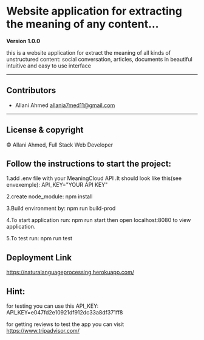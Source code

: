 # Website application for extracting the meaning of any content...

**Version 1.0.0**

this is a website application for extract the meaning of all kinds of unstructured content: social conversation, articles, documents in beautiful intuitive and easy to use interface

---

## Contributors
- Allani Ahmed <allania7med11@gmail.com>

---
## License & copyright
© Allani Ahmed, Full Stack Web Developer

## Follow the instructions to start the project:

1.add .env file with your MeaningCloud API .It should look like this(see envexemple):
API_KEY="YOUR API KEY"

2.create node_module:
npm install 

3.Build environment by:
npm run build-prod

4.To start application run:
npm run start
then open localhost:8080 to view application.

5.To test run:
npm run test

## Deployment Link
https://naturalanguageprocessing.herokuapp.com/
## Hint:
for testing you can use this API_KEY:
API_KEY=e047fd2e10921df912dc33a8df371ff8

for getting reviews to test the app you can visit https://www.tripadvisor.com/

